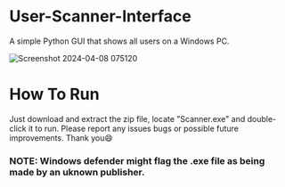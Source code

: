 # User-Scanner-Interface
A simple Python GUI that shows all users on a Windows PC.

![Screenshot 2024-04-08 075120](https://github.com/GigabyteCode/User-Scanner-Interface/assets/154292798/3f74de76-b9f2-472d-b939-00b7a5575c2a)


# How To Run
Just download and extract the zip file, locate "Scanner.exe" and double-click it to run. Please report any issues bugs or possible future improvements. Thank you😄
### NOTE: Windows defender might flag the .exe file as being made by an uknown publisher. 
